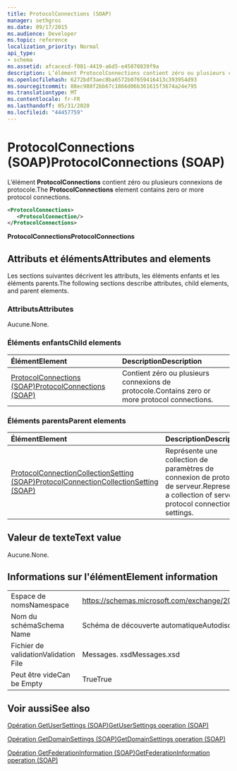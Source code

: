 ```yaml
---
title: ProtocolConnections (SOAP)
manager: sethgros
ms.date: 09/17/2015
ms.audience: Developer
ms.topic: reference
localization_priority: Normal
api_type:
- schema
ms.assetid: afcacecd-f081-4419-a6d5-e45070839f9a
description: L’élément ProtocolConnections contient zéro ou plusieurs connexions de protocole.
ms.openlocfilehash: 6272bdf3aec8ba6572b07659416413c393954d93
ms.sourcegitcommit: 88ec988f2bb67c1866d06b361615f3674a24e795
ms.translationtype: MT
ms.contentlocale: fr-FR
ms.lasthandoff: 05/31/2020
ms.locfileid: "44457759"
---
```

# <a name="protocolconnections-soap"></a><span data-ttu-id="43d24-103">ProtocolConnections (SOAP)</span><span class="sxs-lookup"><span data-stu-id="43d24-103">ProtocolConnections (SOAP)</span></span>

<span data-ttu-id="43d24-104">L’élément **ProtocolConnections** contient zéro ou plusieurs connexions de protocole.</span><span class="sxs-lookup"><span data-stu-id="43d24-104">The **ProtocolConnections** element contains zero or more protocol connections.</span></span> 
  
```XML
<ProtocolConnections>
   <ProtocolConnection/>
</ProtocolConnections>
```

 <span data-ttu-id="43d24-105">**ProtocolConnections**</span><span class="sxs-lookup"><span data-stu-id="43d24-105">**ProtocolConnections**</span></span>
## <a name="attributes-and-elements"></a><span data-ttu-id="43d24-106">Attributs et éléments</span><span class="sxs-lookup"><span data-stu-id="43d24-106">Attributes and elements</span></span>

<span data-ttu-id="43d24-107">Les sections suivantes décrivent les attributs, les éléments enfants et les éléments parents.</span><span class="sxs-lookup"><span data-stu-id="43d24-107">The following sections describe attributes, child elements, and parent elements.</span></span>
  
### <a name="attributes"></a><span data-ttu-id="43d24-108">Attributs</span><span class="sxs-lookup"><span data-stu-id="43d24-108">Attributes</span></span>

<span data-ttu-id="43d24-109">Aucune.</span><span class="sxs-lookup"><span data-stu-id="43d24-109">None.</span></span>
  
### <a name="child-elements"></a><span data-ttu-id="43d24-110">Éléments enfants</span><span class="sxs-lookup"><span data-stu-id="43d24-110">Child elements</span></span>

|<span data-ttu-id="43d24-111">**Élément**</span><span class="sxs-lookup"><span data-stu-id="43d24-111">**Element**</span></span>|<span data-ttu-id="43d24-112">**Description**</span><span class="sxs-lookup"><span data-stu-id="43d24-112">**Description**</span></span>|
|:-----|:-----|
|[<span data-ttu-id="43d24-113">ProtocolConnections (SOAP)</span><span class="sxs-lookup"><span data-stu-id="43d24-113">ProtocolConnections (SOAP)</span></span>](protocolconnections-soap.md) <br/> |<span data-ttu-id="43d24-114">Contient zéro ou plusieurs connexions de protocole.</span><span class="sxs-lookup"><span data-stu-id="43d24-114">Contains zero or more protocol connections.</span></span>  <br/> |
   
### <a name="parent-elements"></a><span data-ttu-id="43d24-115">Éléments parents</span><span class="sxs-lookup"><span data-stu-id="43d24-115">Parent elements</span></span>

|<span data-ttu-id="43d24-116">**Élément**</span><span class="sxs-lookup"><span data-stu-id="43d24-116">**Element**</span></span>|<span data-ttu-id="43d24-117">**Description**</span><span class="sxs-lookup"><span data-stu-id="43d24-117">**Description**</span></span>|
|:-----|:-----|
|[<span data-ttu-id="43d24-118">ProtocolConnectionCollectionSetting (SOAP)</span><span class="sxs-lookup"><span data-stu-id="43d24-118">ProtocolConnectionCollectionSetting (SOAP)</span></span>](protocolconnectioncollectionsetting-soap.md) <br/> |<span data-ttu-id="43d24-119">Représente une collection de paramètres de connexion de protocole de serveur.</span><span class="sxs-lookup"><span data-stu-id="43d24-119">Represents a collection of server protocol connection settings.</span></span>  <br/> |
   
## <a name="text-value"></a><span data-ttu-id="43d24-120">Valeur de texte</span><span class="sxs-lookup"><span data-stu-id="43d24-120">Text value</span></span>

<span data-ttu-id="43d24-121">Aucune.</span><span class="sxs-lookup"><span data-stu-id="43d24-121">None.</span></span>
  
## <a name="element-information"></a><span data-ttu-id="43d24-122">Informations sur l'élément</span><span class="sxs-lookup"><span data-stu-id="43d24-122">Element information</span></span>

|||
|:-----|:-----|
|<span data-ttu-id="43d24-123">Espace de noms</span><span class="sxs-lookup"><span data-stu-id="43d24-123">Namespace</span></span>  <br/> |https://schemas.microsoft.com/exchange/2010/Autodiscover  <br/> |
|<span data-ttu-id="43d24-124">Nom du schéma</span><span class="sxs-lookup"><span data-stu-id="43d24-124">Schema Name</span></span>  <br/> |<span data-ttu-id="43d24-125">Schéma de découverte automatique</span><span class="sxs-lookup"><span data-stu-id="43d24-125">Autodiscover schema</span></span>  <br/> |
|<span data-ttu-id="43d24-126">Fichier de validation</span><span class="sxs-lookup"><span data-stu-id="43d24-126">Validation File</span></span>  <br/> |<span data-ttu-id="43d24-127">Messages. xsd</span><span class="sxs-lookup"><span data-stu-id="43d24-127">Messages.xsd</span></span>  <br/> |
|<span data-ttu-id="43d24-128">Peut être vide</span><span class="sxs-lookup"><span data-stu-id="43d24-128">Can be Empty</span></span>  <br/> |<span data-ttu-id="43d24-129">True</span><span class="sxs-lookup"><span data-stu-id="43d24-129">True</span></span>  <br/> |
   
## <a name="see-also"></a><span data-ttu-id="43d24-130">Voir aussi</span><span class="sxs-lookup"><span data-stu-id="43d24-130">See also</span></span>



[<span data-ttu-id="43d24-131">Opération GetUserSettings (SOAP)</span><span class="sxs-lookup"><span data-stu-id="43d24-131">GetUserSettings operation (SOAP)</span></span>](getusersettings-operation-soap.md)
  
[<span data-ttu-id="43d24-132">Opération GetDomainSettings (SOAP)</span><span class="sxs-lookup"><span data-stu-id="43d24-132">GetDomainSettings operation (SOAP)</span></span>](getdomainsettings-operation-soap.md)
  
[<span data-ttu-id="43d24-133">Opération GetFederationInformation (SOAP)</span><span class="sxs-lookup"><span data-stu-id="43d24-133">GetFederationInformation operation (SOAP)</span></span>](getfederationinformation-operation-soap.md)

